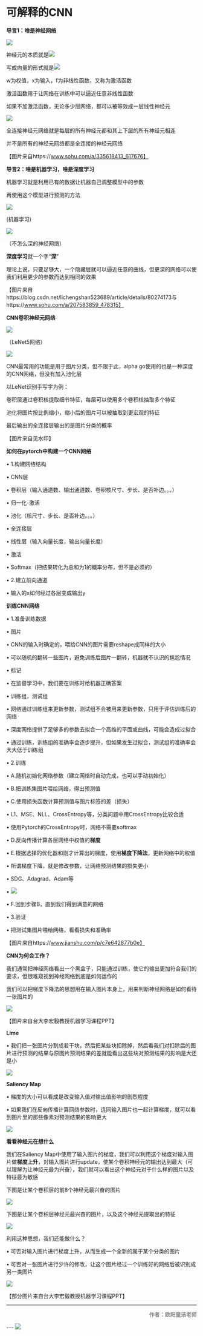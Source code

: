 # 可解释的CNN

**导言1：啥是神经网络**

<img src="1.png"/>

神经元的本质就是<img src="2.png"/>

写成向量的形式就是<img src="3.png" />

w为权值，x为输入，f为非线性函数，又称为激活函数

激活函数用于让网络在训练中可以逼近任意非线性函数

如果不加激活函数，无论多少层网络，都可以被等效成一层线性神经元

<img src="4.jpg"/>

全连接神经元网络就是每层的所有神经元都和其上下层的所有神经元相连

并不是所有的神经元网络都是全连接的神经元网络

【图片来自https://www.sohu.com/a/335618413_617676】

 

**导言2：啥是机器学习，啥是深度学习**

机器学习就是利用已有的数据让机器自己调整模型中的参数

再使用这个模型进行预测的方法

<img src="5.png" />

(机器学习)

<img src="6.jpg"/>

（不怎么深的神经网络）

**深度学习**就一个字“**深**”

理论上说，只要足够大，一个隐藏层就可以逼近任意的曲线，但更深的网络可以使我们利用更少的参数而达到相同的效果

【图片来自https://blog.csdn.net/lichengshan523689/article/details/80274173与https://www.sohu.com/a/207583859_478315】

 

**CNN卷积神经元网络**

<img src="7.png" />

（LeNet5网络）

<img src="8.png" />

  CNN最常用的功能是用于图片分类，但不限于此，alpha go使用的也是一种深度的CNN网络，但没有加入池化层

以LeNet识别手写字为例：

  卷积层通过卷积核提取细节特征，每层可以使用多个卷积核抽取多个特征

  池化将图片按比例缩小，缩小后的图片可以被抽取到更宏观的特征

  最后输出的全连接层输出的是图片分类的概率

【图片来自见水印】

 

**如何在pytorch中构建一个CNN网络**

•    1.构建网络结构

•    CNN层

•    卷积层（输入通道数、输出通道数、卷积核尺寸、步长、是否补边。。。）

•    归一化-激活

•    池化（核尺寸、步长、是否补边。。。）

•    全连接层

•    线性层（输入向量长度，输出向量长度）

•    激活

•    Softmax（把结果转化为总和为1的概率分布，但不是必须的）

•    2.建立前向通道

•    输入的x如何经过各层变成输出y

 

**训练CNN网络**

•    1.准备训练数据

•    图片

•    CNN的输入时确定的，喂给CNN的图片需要reshape成同样的大小

•    可以随机的翻转一些图片，避免训练后图片一翻转，机器就不认识的尴尬情况

•    标记

•    在监督学习中，我们要在训练时给机器正确答案

•    训练组，测试组

•    网络通过训练组来更新参数，测试组不会被用来更新参数，只用于评估训练后的网络

•    深度网络提供了足够多的参数去拟合一个高维的平面或曲线，可能会造成过拟合

•    通过训练，训练组的准确率会逐步提升，但如果发生过拟合，测试组的准确率会大大低于训练组

•    2.训练

•    A.随机初始化网络参数（建立网络时自动完成，也可以手动初始化）

•    B.把训练集图片喂给网络，得出预测值

•    C.使用损失函数计算预测值与图片标签的差（损失）

•    L1、MSE、NLL、CrossEntropy等，分类问题中用CrossEntropy比较合适

•    使用Pytorch的CrossEntropy时，网络不需要softmax

•    D.反向传播计算各层网络中权值的**梯度**

•    E.根据选择的优化器和刚才计算出的梯度，使用**梯度下降法**，更新网络中的权值

•    所谓梯度下降，就是修改参数，让网络预测结果的损失更小

•    SDG、Adagrad、Adam等

•    <img src="9.png" />

•    F.回到步骤B，直到我们得到满意的网络

•    3.验证

•    把测试集图片喂给网络，看看损失和准确率

【图片来自https://www.jianshu.com/p/c7e642877b0e】

 

**CNN为何会工作？**

我们通常把神经网络看出一个黑盒子，只能通过训练，使它的输出更加符合我们的要求，但很难窥视到神经网络到底是如何运作的

我们可以把梯度下降法的思想用在输入图片本身上，用来判断神经网络是如何看待一张图片的

<img src="10.png" />

【图片来自台大李宏毅教授机器学习课程PPT】

 

**Lime**

•    我们把一张图片分割成若干块，然后把某些块扣除掉，然后看我们对扣除后的图片进行预测的结果与原图片预测结果的差就能看出这些块对预测结果的影响是大还是小

<img src="11.png"/>

**Saliency Map**

•    梯度的大小可以看成是改变输入值对输出值影响的剧烈程度

•    如果我们在反向传播计算网络参数时，连同输入图片也一起计算梯度，就可以看到图片里的那些像素对预测结果的影响更大

<img src="12.png" />

**看看神经元在想什么**

我们在Saliency Map中使用了输入图片的梯度，我们可以利用这个梯度对输入图片做**梯度上升**，对输入图片进行update，使某个卷积神经元的输出达到最大（可以理解为让神经元最为兴奋），我们就可以看出这个神经元对于什么样的图片以及特征最为敏感

下图是让某个卷积层的前8个神经元最兴奋的图片

<img src="13.png"/>

下图是让某个卷积层神经元最兴奋的图片，以及这个神经元提取出的特征

<img src="14.png"/>

利用这种思想，我们还能做什么？

•    可否对输入图片进行梯度上升，从而生成一个全新的属于某个分类的图片

•    可否对一张图片进行少许的修改，让这个图片经过一个训练好的网络后被识别成另一类图片

<img src="15.png"/>

【部分图片来自台大李宏毅教授机器学习课程PPT】

---

<p align='right'><font color=gray><strong>作者：欧阳童洁老师</strong></font></p>
---

<img src='https://img.wenhairu.com/images/2020/10/18/CbAIj.png'  >

